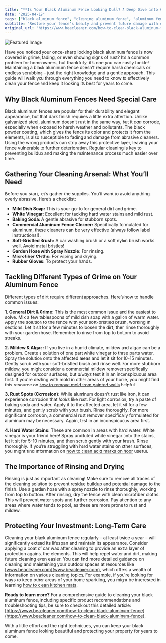 ```yaml
---
title: "**Is Your Black Aluminum Fence Looking Dull? A Deep Dive into Cleaning & Protection**"
date: "2025-04-19"
tags: ["black aluminum fence", "cleaning aluminum fence", "aluminum fence cleaner", "fence cleaning", "outdoor cleaning", "rust removal", "mildew removal"]
subtitle: "Restore your fence's beauty and prevent future damage with our expert guide to cleaning black aluminum."
original_url: "https://www.beacleaner.com/how-to-clean-black-aluminum-fence"
---
```




![Featured Image](https://res.cloudinary.com/dnm0udlvz/image/upload/v1745048235/article_image_22_j5rmqy.jpg)

Have you noticed your once-sharp looking black aluminum fence is now covered in grime, fading, or even showing signs of rust? It’s a common problem for homeowners, but thankfully, it’s one you can easily tackle! Maintaining a black aluminum fence doesn’t require harsh chemicals or endless scrubbing – just the right knowledge and a gentle approach. This guide will walk you through everything you need to know to effectively clean your fence and keep it looking its best for years to come. 

## Why Black Aluminum Fences Need Special Care

Black aluminum fences are popular for their durability and elegant appearance, but that dark finish requires a little extra attention. Unlike galvanized steel, aluminum doesn’t rust in the same way, but it *can* corrode, especially when exposed to harsh weather and pollutants. The black powder coating, which gives the fence its color and protects it from the elements, is also susceptible to fading and damage from abrasive cleaners. Using the wrong products can strip away this protective layer, leaving your fence vulnerable to further deterioration. Regular cleaning is key to preventing buildup and making the maintenance process much easier over time. 

## Gathering Your Cleaning Arsenal: What You’ll Need

Before you start, let’s gather the supplies. You’ll want to avoid anything overly abrasive. Here’s a checklist:

*   **Mild Dish Soap:** This is your go-to for general dirt and grime.
*   **White Vinegar:** Excellent for tackling hard water stains and mild rust.
*   **Baking Soda:** A gentle abrasive for stubborn spots.
*   **Commercial Aluminum Fence Cleaner:** Specifically formulated for aluminum, these cleaners can be very effective (always follow label instructions!).
*   **Soft-Bristled Brush:** A car washing brush or a soft nylon brush works well. Avoid metal bristles!
*   **Garden Hose with Spray Nozzle:** For rinsing.
*   **Microfiber Cloths:** For wiping and drying.
*   **Rubber Gloves:** To protect your hands.

## Tackling Different Types of Grime on Your Aluminum Fence

Different types of dirt require different approaches. Here’s how to handle common issues:

**1. General Dirt & Grime:** This is the most common issue and the easiest to solve. Mix a few tablespoons of mild dish soap with a gallon of warm water. Apply the solution to the fence with your soft-bristled brush, working in sections. Let it sit for a few minutes to loosen the dirt, then rinse thoroughly with your garden hose. Remember to rinse from top to bottom to avoid streaks.

**2. Mildew & Algae:**  If you live in a humid climate, mildew and algae can be a problem. Create a solution of one part white vinegar to three parts water. Spray the solution onto the affected areas and let it sit for 10-15 minutes. Gently scrub with your soft-bristled brush and rinse well. For more stubborn mildew, you might consider a commercial mildew remover specifically designed for outdoor surfaces, but *always* test it in an inconspicuous area first.  If you're dealing with mold in other areas of your home, you might find this resource on [how to remove mold from painted walls](https://beacleaner.com/how-to-remove-mold-from-painted-walls/) helpful.

**3. Rust Spots (Corrosion):** While aluminum doesn’t rust like iron, it can experience corrosion that *looks* like rust. For light corrosion, try a paste of baking soda and water. Apply it to the affected area, let it sit for a few minutes, and gently scrub with your brush. Rinse thoroughly. For more significant corrosion, a commercial rust remover specifically formulated for aluminum may be necessary. Again, test in an inconspicuous area first.

**4. Hard Water Stains:**  These are common in areas with hard water. White vinegar is your friend here! Spray undiluted white vinegar onto the stains, let it sit for 5-10 minutes, and then scrub gently with your brush. Rinse thoroughly.  If you're struggling with hard water stains on other surfaces, you might find information on [how to clean acid marks on floor](https://beacleaner.com/how-to-clean-acid-marks-on-floor/) useful.

## The Importance of Rinsing and Drying

Rinsing is just as important as cleaning! Make sure to remove all traces of the cleaning solution to prevent residue buildup and potential damage to the finish. Use a garden hose with a spray nozzle to rinse thoroughly, working from top to bottom. After rinsing, dry the fence with clean microfiber cloths. This will prevent water spots and further corrosion.  Pay attention to any areas where water tends to pool, as these are more prone to rust and mildew.



## Protecting Your Investment: Long-Term Care

Cleaning your black aluminum fence regularly – at least twice a year – will significantly extend its lifespan and maintain its appearance. Consider applying a coat of car wax after cleaning to provide an extra layer of protection against the elements. This will help repel water and dirt, making future cleaning even easier. You can find more detailed guidance on cleaning and maintaining your outdoor spaces at resources like [www.beacleaner.com](www.beacleaner.com), which offers a wealth of information on various cleaning topics.  For example, if you're looking for ways to keep other areas of your home sparkling, you might be interested in learning [how to clean kitchen mats](https://beacleaner.com/how-to-clean-kitchen-mats/).

**Ready to learn more?**  For a comprehensive guide to cleaning your black aluminum fence, including specific product recommendations and troubleshooting tips, be sure to check out this detailed article: [https://www.beacleaner.com/how-to-clean-black-aluminum-fence](https://www.beacleaner.com/how-to-clean-black-aluminum-fence).



With a little effort and the right techniques, you can keep your black aluminum fence looking beautiful and protecting your property for years to come.